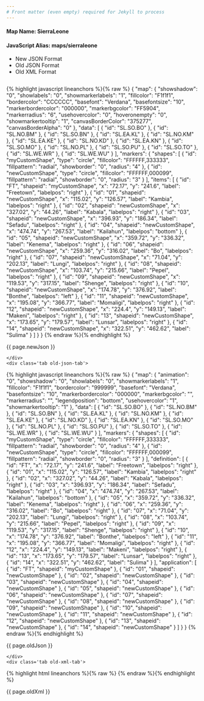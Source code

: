 ```yaml
---
# Front matter (even empty) required for Jekyll to process
---
```


#### Map Name: SierraLeone

#### JavaScript Alias: maps/sierraleone


<ul class='code-tabs'>
    <li class='active'>
        <a data-toggle='new-json'>New JSON Format</a>
    </li>
    <li>
        <a data-toggle='old-json'>Old JSON Format</a>
    </li>
    <li>
        <a data-toggle='old-xml'>Old XML Format</a>
    </li>
</ul>
<div class='tab-content'>
    <pre class='plain-code'></pre>
    <div class='tab new-json-tab active'>
{% highlight javascript lineanchors %}{% raw %}
{
    "map": {
        "showshadow": "0",
        "showlabels": "0",
        "showmarkerlabels": "1",
        "fillcolor": "F1f1f1",
        "bordercolor": "CCCCCC",
        "basefont": "Verdana",
        "basefontsize": "10",
        "markerbordercolor": "000000",
        "markerbgcolor": "FF5904",
        "markerradius": "6",
        "usehovercolor": "0",
        "hoveronempty": "0",
        "showmarkertooltip": "1",
        "canvasBorderColor": "375277",
        "canvasBorderAlpha": "0"
    },
    "data": [
        {
            "id": "SL.SO.BO"
        },
        {
            "id": "SL.NO.BM"
        },
        {
            "id": "SL.SO.BN"
        },
        {
            "id": "SL.EA.KL"
        },
        {
            "id": "SL.NO.KM"
        },
        {
            "id": "SL.EA.KE"
        },
        {
            "id": "SL.NO.KD"
        },
        {
            "id": "SL.EA.KN"
        },
        {
            "id": "SL.SO.MO"
        },
        {
            "id": "SL.NO.PL"
        },
        {
            "id": "SL.SO.PU"
        },
        {
            "id": "SL.SO.TO"
        },
        {
            "id": "SL.WE.WR"
        },
        {
            "id": "SL.WE.WU"
        }
    ],
    "markers": {
        "shapes": [
            {
                "id": "myCustomShape",
                "type": "circle",
                "fillcolor": "FFFFFF,333333",
                "fillpattern": "radial",
                "showborder": "0",
                "radius": "4"
            },
            {
                "id": "newCustomShape",
                "type": "circle",
                "fillcolor": "FFFFFF,000099",
                "fillpattern": "radial",
                "showborder": "0",
                "radius": "3"
            }
        ],
        "items": [
            {
                "id": "FT",
                "shapeid": "myCustomShape",
                "x": "72.17",
                "y": "241.6",
                "label": "Freetown",
                "labelpos": "right"
            },
            {
                "id": "01",
                "shapeid": "newCustomShape",
                "x": "115.02",
                "y": "126.57",
                "label": "Kambia",
                "labelpos": "right"
            },
            {
                "id": "02",
                "shapeid": "newCustomShape",
                "x": "327.02",
                "y": "44.26",
                "label": "Kabala",
                "labelpos": "right"
            },
            {
                "id": "03",
                "shapeid": "newCustomShape",
                "x": "396.93",
                "y": "186.34",
                "label": "Sefadu",
                "labelpos": "right"
            },
            {
                "id": "04",
                "shapeid": "newCustomShape",
                "x": "474.74",
                "y": "267.53",
                "label": "Kailahun",
                "labelpos": "bottom"
            },
            {
                "id": "05",
                "shapeid": "newCustomShape",
                "x": "359.72",
                "y": "336.32",
                "label": "Kenema",
                "labelpos": "right"
            },
            {
                "id": "06",
                "shapeid": "newCustomShape",
                "x": "259.36",
                "y": "316.02",
                "label": "Bo",
                "labelpos": "right"
            },
            {
                "id": "07",
                "shapeid": "newCustomShape",
                "x": "71.04",
                "y": "202.13",
                "label": "Lungi",
                "labelpos": "right"
            },
            {
                "id": "08",
                "shapeid": "newCustomShape",
                "x": "103.74",
                "y": "215.66",
                "label": "Pepel",
                "labelpos": "right"
            },
            {
                "id": "09",
                "shapeid": "newCustomShape",
                "x": "119.53",
                "y": "317.15",
                "label": "Shenge",
                "labelpos": "right"
            },
            {
                "id": "10",
                "shapeid": "newCustomShape",
                "x": "174.78",
                "y": "376.92",
                "label": "Bonthe",
                "labelpos": "left"
            },
            {
                "id": "11",
                "shapeid": "newCustomShape",
                "x": "195.08",
                "y": "366.77",
                "label": "Momaligi",
                "labelpos": "right"
            },
            {
                "id": "12",
                "shapeid": "newCustomShape",
                "x": "224.4",
                "y": "149.13",
                "label": "Makeni",
                "labelpos": "right"
            },
            {
                "id": "13",
                "shapeid": "newCustomShape",
                "x": "173.65",
                "y": "179.57",
                "label": "Lunsar",
                "labelpos": "right"
            },
            {
                "id": "14",
                "shapeid": "newCustomShape",
                "x": "322.51",
                "y": "462.62",
                "label": "Sulima"
            }
        ]
    }
}
{% endraw %}{% endhighlight %}


<p class='text-success'>{{ page.newJson }}</p>

    </div>
    <div class='tab old-json-tab'>
{% highlight javascript lineanchors %}{% raw %}
{
    "map": {
        "animation": "0",
        "showshadow": "0",
        "showlabels": "0",
        "showmarkerlabels": "1",
        "fillcolor": "F1f1f1",
        "bordercolor": "999999",
        "basefont": "Verdana",
        "basefontsize": "10",
        "markerbordercolor": "000000",
        "markerbgcolor": "",
        "markerradius": "",
        "legendposition": "bottom",
        "usehovercolor": "1",
        "showmarkertooltip": "1"
    },
    "data": [
        {
            "id": "SL.SO.BO"
        },
        {
            "id": "SL.NO.BM"
        },
        {
            "id": "SL.SO.BN"
        },
        {
            "id": "SL.EA.KL"
        },
        {
            "id": "SL.NO.KM"
        },
        {
            "id": "SL.EA.KE"
        },
        {
            "id": "SL.NO.KD"
        },
        {
            "id": "SL.EA.KN"
        },
        {
            "id": "SL.SO.MO"
        },
        {
            "id": "SL.NO.PL"
        },
        {
            "id": "SL.SO.PU"
        },
        {
            "id": "SL.SO.TO"
        },
        {
            "id": "SL.WE.WR"
        },
        {
            "id": "SL.WE.WU"
        }
    ],
    "markers": {
        "shapes": [
            {
                "id": "myCustomShape",
                "type": "circle",
                "fillcolor": "FFFFFF,333333",
                "fillpattern": "radial",
                "showborder": "0",
                "radius": "4"
            },
            {
                "id": "newCustomShape",
                "type": "circle",
                "fillcolor": "FFFFFF,000099",
                "fillpattern": "radial",
                "showborder": "0",
                "radius": "3"
            }
        ],
        "definition": [
            {
                "id": "FT",
                "x": "72.17",
                "y": "241.6",
                "label": "Freetown",
                "labelpos": "right"
            },
            {
                "id": "01",
                "x": "115.02",
                "y": "126.57",
                "label": "Kambia",
                "labelpos": "right"
            },
            {
                "id": "02",
                "x": "327.02",
                "y": "44.26",
                "label": "Kabala",
                "labelpos": "right"
            },
            {
                "id": "03",
                "x": "396.93",
                "y": "186.34",
                "label": "Sefadu",
                "labelpos": "right"
            },
            {
                "id": "04",
                "x": "474.74",
                "y": "267.53",
                "label": "Kailahun",
                "labelpos": "bottom"
            },
            {
                "id": "05",
                "x": "359.72",
                "y": "336.32",
                "label": "Kenema",
                "labelpos": "right"
            },
            {
                "id": "06",
                "x": "259.36",
                "y": "316.02",
                "label": "Bo",
                "labelpos": "right"
            },
            {
                "id": "07",
                "x": "71.04",
                "y": "202.13",
                "label": "Lungi",
                "labelpos": "right"
            },
            {
                "id": "08",
                "x": "103.74",
                "y": "215.66",
                "label": "Pepel",
                "labelpos": "right"
            },
            {
                "id": "09",
                "x": "119.53",
                "y": "317.15",
                "label": "Shenge",
                "labelpos": "right"
            },
            {
                "id": "10",
                "x": "174.78",
                "y": "376.92",
                "label": "Bonthe",
                "labelpos": "left"
            },
            {
                "id": "11",
                "x": "195.08",
                "y": "366.77",
                "label": "Momaligi",
                "labelpos": "right"
            },
            {
                "id": "12",
                "x": "224.4",
                "y": "149.13",
                "label": "Makeni",
                "labelpos": "right"
            },
            {
                "id": "13",
                "x": "173.65",
                "y": "179.57",
                "label": "Lunsar",
                "labelpos": "right"
            },
            {
                "id": "14",
                "x": "322.51",
                "y": "462.62",
                "label": "Sulima"
            }
        ],
        "application": [
            {
                "id": "FT",
                "shapeid": "myCustomShape"
            },
            {
                "id": "01",
                "shapeid": "newCustomShape"
            },
            {
                "id": "02",
                "shapeid": "newCustomShape"
            },
            {
                "id": "03",
                "shapeid": "newCustomShape"
            },
            {
                "id": "04",
                "shapeid": "newCustomShape"
            },
            {
                "id": "05",
                "shapeid": "newCustomShape"
            },
            {
                "id": "06",
                "shapeid": "newCustomShape"
            },
            {
                "id": "07",
                "shapeid": "newCustomShape"
            },
            {
                "id": "08",
                "shapeid": "newCustomShape"
            },
            {
                "id": "09",
                "shapeid": "newCustomShape"
            },
            {
                "id": "10",
                "shapeid": "newCustomShape"
            },
            {
                "id": "11",
                "shapeid": "newCustomShape"
            },
            {
                "id": "12",
                "shapeid": "newCustomShape"
            },
            {
                "id": "13",
                "shapeid": "newCustomShape"
            },
            {
                "id": "14",
                "shapeid": "newCustomShape"
            }
        ]
    }
}
{% endraw %}{% endhighlight %}


<p class='text-success'>{{ page.oldJson }}</p>

    </div>
    <div class='tab old-xml-tab'>
{% highlight html lineanchors %}{% raw %}
<map animation='0' showShadow='0' showLabels='0' showMarkerLabels='1' fillColor='F1f1f1' borderColor='999999' baseFont='Verdana' baseFontSize='10' markerBorderColor='000000' markerBgColor='' markerRadius='' legendPosition='bottom' useHoverColor='1' showMarkerToolTip='1'  >
	<data>
		<entity id='SL.SO.BO'  />
		<entity id='SL.NO.BM'  />
		<entity id='SL.SO.BN'  />
		<entity id='SL.EA.KL'  />
		<entity id='SL.NO.KM'  />
		<entity id='SL.EA.KE'  />
		<entity id='SL.NO.KD'  />
		<entity id='SL.EA.KN'  />
		<entity id='SL.SO.MO'  />
		<entity id='SL.NO.PL'  />
		<entity id='SL.SO.PU'  />
		<entity id='SL.SO.TO'  />
		<entity id='SL.WE.WR'  />
		<entity id='SL.WE.WU'  />
	</data>
	<markers>
	<shapes>
	     <shape id='myCustomShape' type='circle' fillcolor='FFFFFF,333333' fillPattern='radial' showBorder='0' radius='4'/>
		 <shape id='newCustomShape' type='circle' fillcolor='FFFFFF,000099' fillPattern='radial' showBorder='0' radius='3'/>
		 </shapes>
		<definition>
			<marker id='FT' x='72.17' y='241.6' label='Freetown' labelPos='right'  />
			<marker id='01' x='115.02' y='126.57' label='Kambia' labelPos='right'  />
			<marker id='02' x='327.02' y='44.26' label='Kabala' labelPos='right'  />
			<marker id='03' x='396.93' y='186.34' label='Sefadu' labelPos='right'  />
			<marker id='04' x='474.74' y='267.53' label='Kailahun' labelPos='bottom'  />
			<marker id='05' x='359.72' y='336.32' label='Kenema' labelPos='right'  />
			<marker id='06' x='259.36' y='316.02' label='Bo' labelPos='right'  />
			<marker id='07' x='71.04' y='202.13' label='Lungi' labelPos='right'  />
			<marker id='08' x='103.74' y='215.66' label='Pepel' labelPos='right'  />
			<marker id='09' x='119.53' y='317.15' label='Shenge' labelPos='right'  />
			<marker id='10' x='174.78' y='376.92' label='Bonthe' labelPos='left'  />
			<marker id='11' x='195.08' y='366.77' label='Momaligi' labelPos='right'  />
			<marker id='12' x='224.4' y='149.13' label='Makeni' labelPos='right'  />
			<marker id='13' x='173.65' y='179.57' label='Lunsar' labelPos='right'  />
			<marker id='14' x='322.51' y='462.62' label='Sulima'  />
		</definition>
		<application>
			<marker id='FT' shapeId='myCustomShape'  />
			<marker id='01' shapeId='newCustomShape'  />
			<marker id='02' shapeId='newCustomShape'  />
			<marker id='03' shapeId='newCustomShape'  />
			<marker id='04' shapeId='newCustomShape'  />
			<marker id='05' shapeId='newCustomShape'  />
			<marker id='06' shapeId='newCustomShape'  />
			<marker id='07' shapeId='newCustomShape'  />
			<marker id='08' shapeId='newCustomShape'  />
			<marker id='09' shapeId='newCustomShape'  />
			<marker id='10' shapeId='newCustomShape'  />
			<marker id='11' shapeId='newCustomShape'  />
			<marker id='12' shapeId='newCustomShape'  />
			<marker id='13' shapeId='newCustomShape'  />
			<marker id='14' shapeId='newCustomShape'  />
		</application>
	</markers>
</map>
{% endraw %}{% endhighlight %}

<p class='text-success'>{{ page.oldXml }}</p>

</div>
</div>
